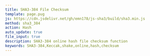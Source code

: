 ```yaml
---
title: SHA3-384 File Checksum
template: page.pug
js: https://cdn.jsdelivr.net/gh/emn178/js-sha3/build/sha3.min.js
method: sha3_384
action: Hash
auto_update: true
file_input: true
description: SHA3-384 online hash file checksum function
keywords: SHA3-384,Keccak,shake,online,hash,checksum
---
```

